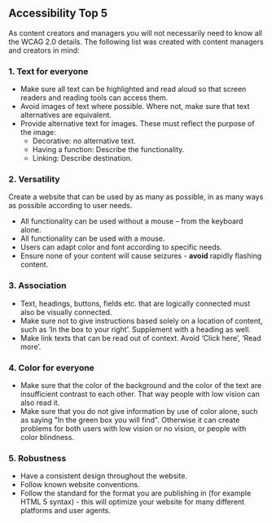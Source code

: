 ## Accessibility Top 5
As content creators and managers you will not necessarily need to know all the WCAG 2.0 details. The following list was created with content managers and creators in mind:

### 1. Text for everyone
* Make sure all text can be highlighted and read aloud so that screen readers and reading tools can access them.
* Avoid images of text where possible. Where not, make sure that text alternatives are equivalent.
* Provide alternative text for images. These must reflect the purpose of the image:
  * Decorative: no alternative text.
  * Having a function: Describe the functionality.
  * Linking: Describe destination.

### 2. Versatility
Create a website that can be used by as many as possible, in as many ways as possible according to user needs.
* All functionality can be used without a mouse – from the keyboard alone.
* All functionality can be used with a mouse.
* Users can adapt color and font according to specific needs.
* Ensure none of your content will cause seizures - **avoid** rapidly flashing content.

### 3. Association
* Text, headings, buttons, fields etc. that are logically connected must also be visually connected.
* Make sure not to give instructions based solely on a location of content, such as ‘In the box to your right’. Supplement with a heading as well.
* Make link texts that can be read out of context. Avoid ‘Click here’, ‘Read more’.

### 4. Color for everyone
* Make sure that the color of the background and the color of the text are insufficient contrast to each other. That way people with low vision can also read it.
* Make sure that you do not give information by use of color alone, such as saying "In the green box you will find". Otherwise it can create problems for both users with low vision or no vision, or people with color blindness.

### 5. Robustness
* Have a consistent design throughout the website.
* Follow known website conventions.
* Follow the standard for the format you are publishing in (for example HTML 5 syntax) - this will optimize your website for many different platforms and user agents.
